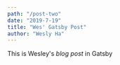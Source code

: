 ```yaml
---
path: "/post-two"
date: "2019-7-19"
title: "Wes' Gatsby Post"
author: "Wesly Ha"
---
```


This is Wesley's *blog post* in Gatsby